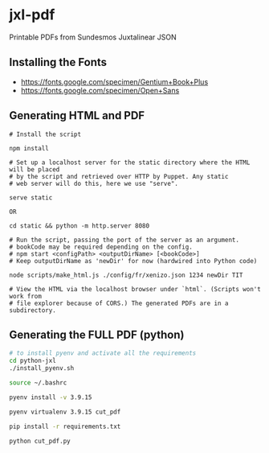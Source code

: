 # jxl-pdf
Printable PDFs from Sundesmos Juxtalinear JSON

## Installing the Fonts
- https://fonts.google.com/specimen/Gentium+Book+Plus
- https://fonts.google.com/specimen/Open+Sans

## Generating HTML and PDF
```
# Install the script

npm install

# Set up a localhost server for the static directory where the HTML will be placed
# by the script and retrieved over HTTP by Puppet. Any static
# web server will do this, here we use "serve".

serve static

OR

cd static && python -m http.server 8080

# Run the script, passing the port of the server as an argument.
# bookCode may be required depending on the config.
# npm start <configPath> <outputDirName> [<bookCode>]
# Keep outputDirName as 'newDir' for now (hardwired into Python code)

node scripts/make_html.js ./config/fr/xenizo.json 1234 newDir TIT

# View the HTML via the localhost browser under `html`. (Scripts won't work from
# file explorer because of CORS.) The generated PDFs are in a subdirectory.
```

## Generating the FULL PDF (python)

```bash
# to install pyenv and activate all the requirements
cd python-jxl
./install_pyenv.sh

source ~/.bashrc

pyenv install -v 3.9.15

pyenv virtualenv 3.9.15 cut_pdf

pip install -r requirements.txt

python cut_pdf.py
```
